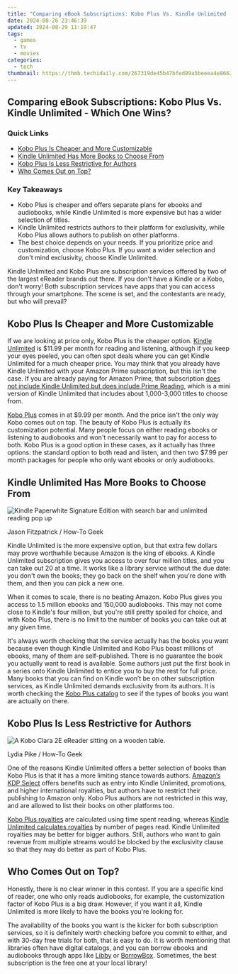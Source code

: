 ```yaml
---
title: "Comparing eBook Subscriptions: Kobo Plus Vs. Kindle Unlimited - Which One Wins?"
date: 2024-08-26 23:46:39
updated: 2024-08-29 11:19:47
tags:
  - games
  - tv
  - movies
categories:
  - tech
thumbnail: https://thmb.techidaily.com/267319de45b47bfed89a5beeea4e8662c6ef68d4fb035ab41968a0873cebbd66.jpg
---
```


## Comparing eBook Subscriptions: Kobo Plus Vs. Kindle Unlimited - Which One Wins?

### Quick Links

* [Kobo Plus Is Cheaper and More Customizable](https://vimeo-videos.techidaily.com/updated-2024-approved-excelling-without-vimeo-best-editing-software-rankings/)
* [Kindle Unlimited Has More Books to Choose From](https://screen-sharing-recording.techidaily.com/updated-in-2024-resolving-bandwidth-issues-in-high-quality-obs/)
* [Kobo Plus Is Less Restrictive for Authors](https://video-capture.techidaily.com/tips-for-overcoming-obs-screen-blackout-for-2024/)
* [Who Comes Out on Top?](https://tech-haven.techidaily.com/how-effective-is-chatgpt-in-controlling-smart-home-devices/)

### Key Takeaways

* Kobo Plus is cheaper and offers separate plans for ebooks and audiobooks, while Kindle Unlimited is more expensive but has a wider selection of titles.
* Kindle Unlimited restricts authors to their platform for exclusivity, while Kobo Plus allows authors to publish on other platforms.
* The best choice depends on your needs. If you prioritize price and customization, choose Kobo Plus. If you want a wider selection and don't mind exclusivity, choose Kindle Unlimited.

 Kindle Unlimited and Kobo Plus are subscription services offered by two of the largest eReader brands out there. If you don't have a Kindle or a Kobo, don't worry! Both subscription services have apps that you can access through your smartphone. The scene is set, and the contestants are ready, but who will prevail?

##  Kobo Plus Is Cheaper and More Customizable

 If we are looking at price only, Kobo Plus is the cheaper option. [Kindle Unlimited](https://www.amazon.com/kindle-dbs/hz/subscribe/ku?tag=hotoge-20&ascsubtag=UUhtgUeUpU2003213&asc%5Frefurl=https%3A%2F%2Fwww.howtogeek.com%2Fkobo-plus-vs-kindle-unlimited%2F&asc%5Fcampaign=Evergreen) is $11.99 per month for reading and listening, although if you keep your eyes peeled, you can often spot deals where you can get Kindle Unlimited for a much cheaper price. You may think that you already have Kindle Unlimited with your Amazon Prime subscription, but this isn't the case. If you are already paying for Amazon Prime, that subscription [does not include Kindle Unlimited but does include Prime Reading](https://vp-tips.techidaily.com/updated-2024-approved-petite-plot-puzzle-piece/), which is a mini version of Kindle Unlimited that includes about 1,000-3,000 titles to choose from.

[Kobo Plus](https://www.kobo.com/us/en/plus) comes in at $9.99 per month. And the price isn't the only way Kobo comes out on top. The beauty of Kobo Plus is actually its customization potential. Many people focus on either reading ebooks or listening to audiobooks and won't necessarily want to pay for access to both. Kobo Plus is a good option in these cases, as it actually has three options: the standard option to both read and listen, and then two $7.99 per month packages for people who only want ebooks or only audiobooks.

##  Kindle Unlimited Has More Books to Choose From

![Kindle Paperwhite Signature Edition with search bar and unlimited reading pop up](https://static1.howtogeekimages.com/wordpress/wp-content/uploads/2023/06/52781210191_8a0827f37b_o.jpg) 

Jason Fitzpatrick / How-To Geek

 Kindle Unlimited is the more expensive option, but that extra few dollars may prove worthwhile because Amazon is the king of ebooks. A Kindle Unlimited subscription gives you access to over four million titles, and you can take out 20 at a time. It works like a library service without the due date: you don't own the books; they go back on the shelf when you're done with them, and then you can pick a new one.

 When it comes to scale, there is no beating Amazon. Kobo Plus gives you access to 1.5 million ebooks and 150,000 audiobooks. This may not come close to Kindle's four million, but you're still pretty spoiled for choice, and with Kobo Plus, there is no limit to the number of books you can take out at any given time.

 It's always worth checking that the service actually has the books you want because even though Kindle Unlimited and Kobo Plus boast millions of ebooks, many of them are self-published. There is no guarantee the book you actually want to read is available. Some authors just put the first book in a series onto Kindle Unlimited to entice you to buy the rest for full price. Many books that you can find on Kindle won’t be on other subscription services, as Kindle Unlimited demands exclusivity from its authors. It is worth checking the [Kobo Plus catalog](https://www.kobo.com/us/en/plus) to see if the types of books you want are actually on there.

##  Kobo Plus Is Less Restrictive for Authors

![A Kobo Clara 2E eReader sitting on a wooden table.](https://static1.howtogeekimages.com/wordpress/wp-content/uploads/2024/04/img_4126-1.jpg) 

Lydia Pike / How-To Geek

 One of the reasons Kindle Unlimited offers a better selection of books than Kobo Plus is that it has a more limiting stance towards authors. [Amazon’s KDP Select](https://kdp.amazon.com/en%5FUS/help/topic/G200798990) offers benefits such as entry into Kindle Unlimited, promotions, and higher international royalties, but authors have to restrict their publishing to Amazon only. Kobo Plus authors are not restricted in this way, and are allowed to list their books on other platforms too.

[Kobo Plus royalties](https://kobowritinglife.zendesk.com/hc/en-us/articles/360059386091-How-does-Kobo-Plus-pay) are calculated using time spent reading, whereas [Kindle Unlimited calculates royalties](https://kdp.amazon.com/en%5FUS/help/topic/G201541130) by number of pages read. Kindle Unlimited royalties may be better for bigger authors. Still, authors who want to gain revenue from multiple streams would be blocked by the exclusivity clause so that they may do better as part of Kobo Plus.

##  Who Comes Out on Top?

 Honestly, there is no clear winner in this contest. If you are a specific kind of reader, one who only reads audiobooks, for example, the customization factor of Kobo Plus is a big draw. However, if you want it all, Kindle Unlimited is more likely to have the books you're looking for.

 The availability of the books you want is the kicker for both subscription services, so it is definitely worth checking before you commit to either, and with 30-day free trials for both, that is easy to do. It is worth mentioning that libraries often have digital catalogs, and you can borrow ebooks and audiobooks through apps like [Libby](https://libbyapp.com) or [BorrowBox](https://www.borrowbox.com/). Sometimes, the best subscription is the free one at your local library!

<ins class="adsbygoogle"
     style="display:block"
     data-ad-format="autorelaxed"
     data-ad-client="ca-pub-7571918770474297"
     data-ad-slot="1223367746"></ins>



<ins class="adsbygoogle"
     style="display:block"
     data-ad-client="ca-pub-7571918770474297"
     data-ad-slot="8358498916"
     data-ad-format="auto"
     data-full-width-responsive="true"></ins>
